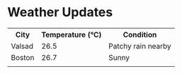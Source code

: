 # Weather Updates

<!-- WEATHER-UPDATE-START -->
<table><tr><th>City</th><th>Temperature (°C)</th><th>Condition</th></tr><tr><td>Valsad</td><td>26.5</td><td>Patchy rain nearby</td></tr><tr><td>Boston</td><td>26.7</td><td>Sunny</td></tr><tr><td></td><td></td><td></td></tr></table>
<!-- WEATHER-UPDATE-END -->
